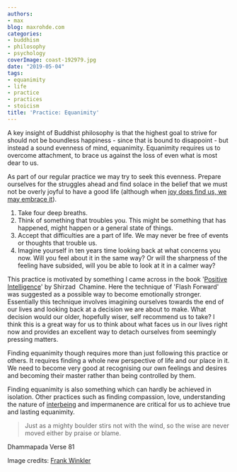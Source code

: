 ```yaml
---
authors:
- max
blog: maxrohde.com
categories:
- buddhism
- philosophy
- psychology
coverImage: coast-192979.jpg
date: "2019-05-04"
tags:
- equanimity
- life
- practice
- practices
- stoicism
title: 'Practice: Equanimity'
---
```


A key insight of Buddhist philosophy is that the highest goal to strive for should not be boundless happiness - since that is bound to disappoint - but instead a sound evenness of mind, equanimity. Equanimity requires us to overcome attachment, to brace us against the loss of even what is most dear to us.

As part of our regular practice we may try to seek this evenness. Prepare ourselves for the struggles ahead and find solace in the belief that we must not be overly joyful to have a good life (although when [joy does find us, we may embrace it](https://maxrohde.com/2019/04/14/practice-joy/)).

1. Take four deep breaths.
2. Think of something that troubles you. This might be something that has happened, might happen or a general state of things.
3. Accept that difficulties are a part of life. We may never be free of events or thoughts that trouble us.
4. Imagine yourself in ten years time looking back at what concerns you now. Will you feel about it in the same way? Or will the sharpness of the feeling have subsided, will you be able to look at it in a calmer way?

This practice is motivated by something I came across in the book '[Positive Intelligence](https://www.goodreads.com/book/show/13221308-positive-intelligence)' by Shirzad  Chamine. Here the technique of 'Flash Forward' was suggested as a possible way to become emotionally stronger. Essentially this technique involves imagining ourselves towards the end of our lives and looking back at a decision we are about to make. What decision would our older, hopefully wiser, self recommend us to take? I think this is a great way for us to think about what faces us in our lives right now and provides an excellent way to detach ourselves from seemingly pressing matters.

Finding equanimity though requires more than just following this practice or others. It requires finding a whole new perspective of life and our place in it. We need to become very good at recognising our own feelings and desires and becoming their master rather than being controlled by them.

Finding equanimity is also something which can hardly be achieved in isolation. Other practices such as finding compassion, love, understanding the nature of [interbeing](https://maxrohde.com/2019/04/27/practice-interbeing/) and impermanence are critical for us to achieve true and lasting equanimity.

> Just as a mighty boulder stirs not with the wind, so the wise are never moved either by praise or blame.

Dhammapada Verse 81

Image credits: [Frank Winkler](https://pixabay.com/photos/coast-beach-rock-stones-lake-192979/)

